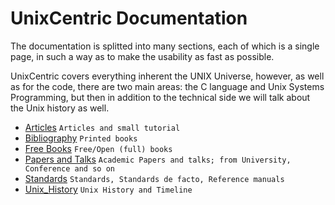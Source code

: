 # UnixCentric Documentation 

The documentation is splitted into many sections, each of which is a single page, 
in such a way as to make the usability as fast as possible.

UnixCentric covers everything inherent the UNIX Universe, however, as well as 
for the code, there are two main areas: the C language and Unix Systems 
Programming, but then in addition to the technical side we will talk about the 
Unix history as well.

* [Articles](articles.md) `Articles and small tutorial`
* [Bibliography](biblio.md) `Printed books`
* [Free Books](free_books.md) `Free/Open (full) books`
* [Papers and Talks](talks.md) `Academic Papers and talks; from University, Conference and so on`
* [Standards](stds_and_refs.md) `Standards, Standards de facto, Reference manuals`
* [Unix_History](unix_history.md) `Unix History and Timeline`
